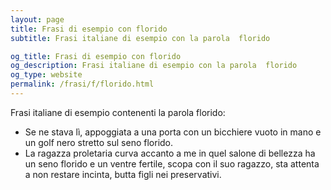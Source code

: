 ```yaml
---
layout: page
title: Frasi di esempio con florido 
subtitle: Frasi italiane di esempio con la parola  florido

og_title: Frasi di esempio con florido 
og_description: Frasi italiane di esempio con la parola  florido
og_type: website
permalink: /frasi/f/florido.html
---
```


Frasi italiane di esempio contenenti la parola florido:


- Se ne stava lì, appoggiata a una porta con un bicchiere vuoto in mano e un golf nero stretto sul seno florido.
- La ragazza proletaria curva accanto a me in quel salone di bellezza ha un seno florido e un ventre fertile, scopa con il suo ragazzo, sta attenta a non restare incinta, butta figli nei preservativi.
